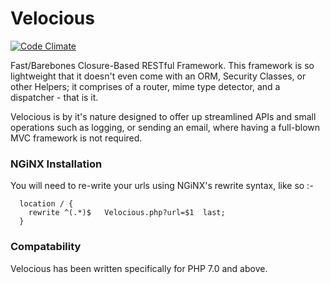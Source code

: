 # Velocious

[![Code Climate](https://codeclimate.com/github/markgreenall/Velocious/badges/gpa.svg)](https://codeclimate.com/github/markgreenall/Velocious)

Fast/Barebones Closure-Based RESTful Framework.  This framework is so lightweight that it doesn't even come with an ORM, Security Classes, or other Helpers; it comprises of a router, mime type detector, and a dispatcher - that is it.

Velocious is by it's nature designed to offer up streamlined APIs and small operations such as logging, or sending an email, where having a full-blown MVC framework is not required.

### NGiNX Installation
You will need to re-write your urls using NGiNX's rewrite syntax, like so :-

      location / {
        rewrite ^(.*)$   Velocious.php?url=$1  last;
      }

### Compatability
Velocious has been written specifically for PHP 7.0 and above.
